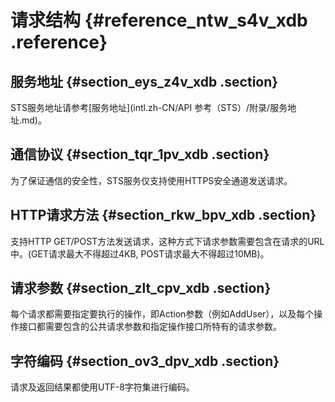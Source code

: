 # 请求结构 {#reference_ntw_s4v_xdb .reference}

## 服务地址 {#section_eys_z4v_xdb .section}

STS服务地址请参考[服务地址](intl.zh-CN/API 参考（STS）/附录/服务地址.md)。

## 通信协议 {#section_tqr_1pv_xdb .section}

为了保证通信的安全性，STS服务仅支持使用HTTPS安全通道发送请求。

## HTTP请求方法 {#section_rkw_bpv_xdb .section}

支持HTTP GET/POST方法发送请求，这种方式下请求参数需要包含在请求的URL中。\(GET请求最大不得超过4KB, POST请求最大不得超过10MB\)。

## 请求参数 {#section_zlt_cpv_xdb .section}

每个请求都需要指定要执行的操作，即Action参数（例如AddUser），以及每个操作接口都需要包含的公共请求参数和指定操作接口所特有的请求参数。

## 字符编码 {#section_ov3_dpv_xdb .section}

请求及返回结果都使用UTF-8字符集进行编码。

